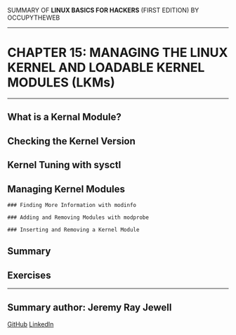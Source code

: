 SUMMARY OF 
**LINUX BASICS FOR HACKERS** 
(FIRST EDITION) BY OCCUPYTHEWEB

---

# CHAPTER 15: MANAGING THE LINUX KERNEL AND LOADABLE KERNEL MODULES (LKMs)

---

## What is a Kernal Module?

## Checking the Kernel Version

## Kernel Tuning with sysctl

## Managing Kernel Modules

	### Finding More Information with modinfo

	### Adding and Removing Modules with modprobe

	### Inserting and Removing a Kernel Module

## Summary

## Exercises

---

## Summary author: **Jeremy Ray Jewell**
[GitHub](https://github.com/jeremyrayjewell)
[LinkedIn](https://www.linkedin.com/in/jeremyrayjewell)
